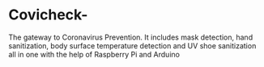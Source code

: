 # Covicheck-
The gateway to Coronavirus Prevention. It includes mask detection, hand sanitization, body surface temperature detection and UV shoe sanitization all in one with the help of Raspberry Pi and Arduino
